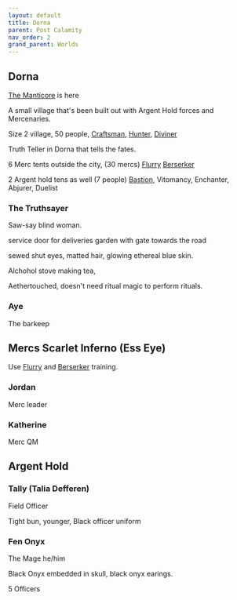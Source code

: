 ```yaml
---
layout: default
title: Dorna
parent: Post Calamity
nav_order: 2
grand_parent: Worlds
---
```

## Dorna

[The Manticore](Hooks#The%20Manticore) is here

A small village that's been built out with Argent Hold forces and Mercenaries.

Size 2 village, 50 people, [Craftsman](../../Craftsman), [Hunter](../../Hunter), [Diviner](../../Diviner)

Truth Teller in Dorna that tells the fates.

6 Merc tents outside the city, (30 mercs) [Flurry](../../Flurry) [Berserker](../../Berserker)

2 Argent hold tens as well (7 people) [Bastion](../../Bastion), Vitomancy, Enchanter, Abjurer, Duelist

### The Truthsayer
Saw-say blind woman.

service door for deliveries
garden with gate towards the road

sewed shut eyes, matted hair, glowing ethereal blue skin.

Alchohol stove making tea,

Aethertouched, doesn't need ritual magic to perform rituals.

### Aye
The barkeep

## Mercs Scarlet Inferno (Ess Eye)

Use [Flurry](../../Flurry) and [Berserker](../../Berserker) training.
### Jordan
Merc leader

### Katherine
Merc QM


## Argent Hold

### Tally (Talia Defferen)
Field Officer

Tight bun, younger, Black officer uniform

### Fen Onyx
The Mage
he/him

Black Onyx embedded in skull, black onyx earings.

5 Officers
